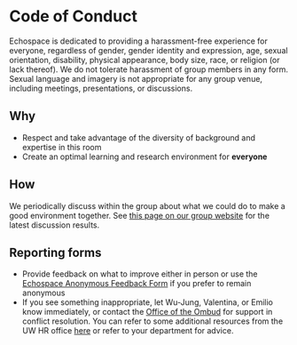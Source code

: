 # Code of Conduct

Echospace is dedicated to providing a harassment-free experience for everyone, regardless of gender, gender identity and expression, age, sexual orientation, disability, physical appearance, body size, race, or religion (or lack thereof). We do not tolerate harassment of group members in any form. Sexual language and imagery is not appropriate for any group venue, including meetings, presentations, or discussions.


## Why
- Respect and take advantage of the diversity of background and expertise in this room
- Create an optimal learning and research environment for **everyone**


## How

We periodically discuss within the group about what we could do to make a good environment together. See [this page on our group website](https://uw-echospace.github.io/values/2023-10-coc-values/) for the latest discussion results.


## Reporting forms
- Provide feedback on what to improve either in person or use the [Echospace Anonymous Feedback Form](https://forms.gle/NZFZBQLk9BoMLZCV6) if you prefer to remain anonymous
- If you see something inappropriate, let Wu-Jung, Valentina, or Emilio know immediately, or contact the [Office of the Ombud](https://www.washington.edu/ombud/) for support in conflict resolution. You can refer to some additional resources from the UW HR office [here](https://hr.uw.edu/policies/complaint-resolution/) or refer to your department for advice.


